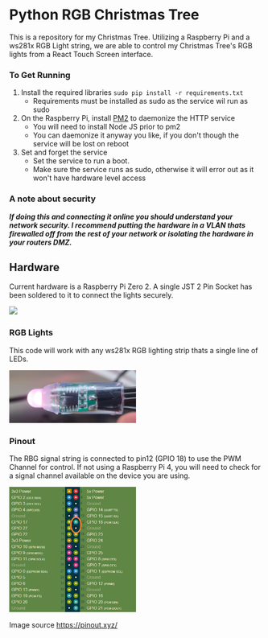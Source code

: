 # Python RGB Christmas Tree

This is a repository for my Christmas Tree. Utilizing a Raspberry Pi and a ws281x RGB Light string, we are able to control my Christmas Tree's RGB lights from a React Touch Screen interface.

### To Get Running

1) Install the required libraries ```sudo pip install -r requirements.txt```
    - Requirements must be installed as sudo as the service wil run as sudo
2) On the Raspberry Pi, install <a href="https://pm2.keymetrics.io/">PM2</a> to daemonize the HTTP service
    - You will need to install Node JS prior to pm2
    - You can daemonize it anyway you like, if you don't though the service will be lost on reboot
3) Set and forget the service
    - Set the service to run a boot.
    - Make sure the service runs as sudo, otherwise it will error out as it won't have hardware level access

### A note about security

***If doing this and connecting it online you should understand your network security. I recommend putting the hardware in a VLAN thats firewalled off from the rest of your network or isolating the hardware in your routers DMZ.***


## Hardware
<p>Current hardware is a Raspberry Pi Zero 2. A single JST 2 Pin Socket has been soldered to it to connect the lights securely.</p>
<img src="./docs/rpi_zero_2.jpg" width="50%" />

### RGB Lights
This code will work with any ws281x RGB lighting strip thats a single line of LEDs. 

<img src="./docs/one_light.jpg" width="50%" />

### Pinout

The RBG signal string is connected to pin12 (GPIO 18) to use the PWM Channel for control. If not using a Raspberry Pi 4, you will need to check for a signal channel available on the device you are using.

<img src="./docs/pi_pinout.png" width="50%" />
<p>Image source <a href="https://pinout.xyz/">https://pinout.xyz/</a></p>